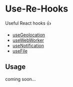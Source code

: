 # Use-Re-Hooks

Useful React hooks :thumbsup:

- [useGeolocation](https://github.com/shaneiadt/re-hooks/blob/master/src/useGeolocation/index.tsx)
- [useWebWorker](https://github.com/shaneiadt/re-hooks/blob/master/src/useWebWorker/index.tsx)
- [useNotification](https://github.com/shaneiadt/re-hooks/blob/master/src/useNotification/index.tsx)
- [useFile](https://github.com/shaneiadt/re-hooks/blob/master/src/useFile/index.tsx)

## Usage

coming soon...